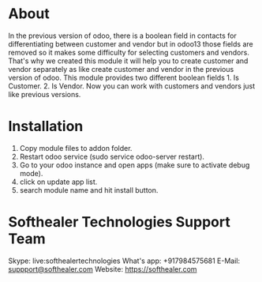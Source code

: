 About
============
In the previous version of odoo, there is a boolean field in contacts for differentiating between customer and vendor but in odoo13 those fields are removed so it makes some difficulty for selecting customers and vendors. That's why we created this module it will help you to create customer and vendor separately as like create customer and vendor in the previous version of odoo. This module provides two different boolean fields 1. Is Customer. 2. Is Vendor. Now you can work with customers and vendors just like previous versions.


Installation
============
1) Copy module files to addon folder.
2) Restart odoo service (sudo service odoo-server restart).
3) Go to your odoo instance and open apps (make sure to activate debug mode).
4) click on update app list. 
5) search module name and hit install button.

Softhealer Technologies Support Team
=====================================
Skype: live:softhealertechnologies
What's app: +917984575681
E-Mail: suppport@softhealer.com
Website: https://softhealer.com
